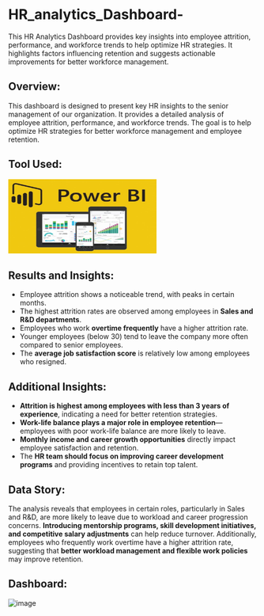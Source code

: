 # HR_analytics_Dashboard-
This HR Analytics Dashboard provides key insights into employee attrition, performance, and workforce trends to help optimize HR strategies. It highlights factors influencing retention and suggests actionable improvements for better workforce management. 

## Overview:  
This dashboard is designed to present key HR insights to the senior management of our organization. It provides a detailed analysis of employee attrition, performance, and workforce trends. The goal is to help optimize HR strategies for better workforce management and employee retention.  

## Tool Used:  
<img src="./PowerBi_image.jpeg" width="300" height="150"/>&nbsp;  

## Results and Insights:  
- Employee attrition shows a noticeable trend, with peaks in certain months.  
- The highest attrition rates are observed among employees in **Sales and R&D departments**.  
- Employees who work **overtime frequently** have a higher attrition rate.  
- Younger employees (below 30) tend to leave the company more often compared to senior employees.  
- The **average job satisfaction score** is relatively low among employees who resigned.  

## Additional Insights:  
- **Attrition is highest among employees with less than 3 years of experience**, indicating a need for better retention strategies.  
- **Work-life balance plays a major role in employee retention**—employees with poor work-life balance are more likely to leave.  
- **Monthly income and career growth opportunities** directly impact employee satisfaction and retention.  
- The **HR team should focus on improving career development programs** and providing incentives to retain top talent.  


## Data Story:  
The analysis reveals that employees in certain roles, particularly in Sales and R&D, are more likely to leave due to workload and career progression concerns. **Introducing mentorship programs, skill development initiatives, and competitive salary adjustments** can help reduce turnover. Additionally, employees who frequently work overtime have a higher attrition rate, suggesting that **better workload management and flexible work policies** may improve retention.  

## Dashboard:  
![image](https://github.com/Akshata-lite/HR_Analytics/blob/main/HR_Analytics_Dashboard.png)  

